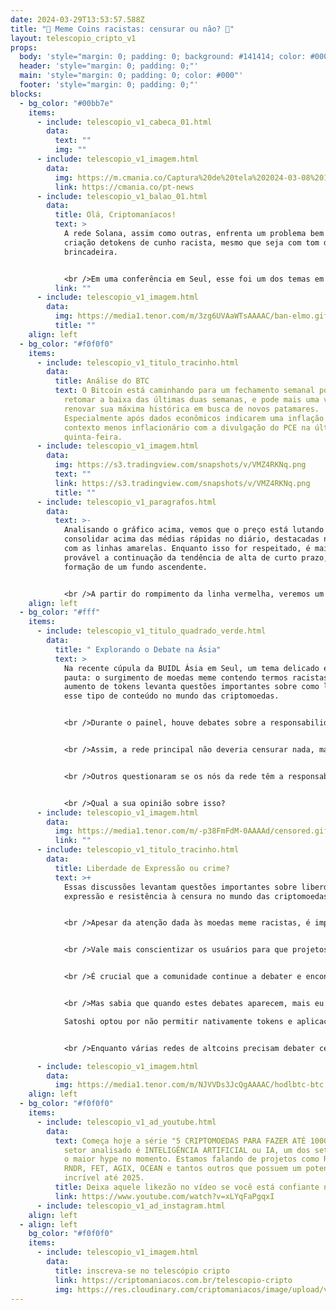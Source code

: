 ```yaml
---
date: 2024-03-29T13:53:57.588Z
title: "🚫 Meme Coins racistas: censurar ou não? 🙅"
layout: telescopio_cripto_v1
props:
  body: 'style="margin: 0; padding: 0; background: #141414; color: #000"'
  header: 'style="margin: 0; padding: 0;"'
  main: 'style="margin: 0; padding: 0; color: #000"'
  footer: 'style="margin: 0; padding: 0;"'
blocks:
  - bg_color: "#00bb7e"
    items:
      - include: telescopio_v1_cabeca_01.html
        data:
          text: ""
          img: ""
      - include: telescopio_v1_imagem.html
        data:
          img: https://m.cmania.co/Captura%20de%20tela%202024-03-08%20115713.png
          link: https://cmania.co/pt-news
      - include: telescopio_v1_balao_01.html
        data:
          title: Olá, Criptomaníacos!
          text: >
            A rede Solana, assim como outras, enfrenta um problema bem chato: a
            criação detokens de cunho racista, mesmo que seja com tom de
            brincadeira.


            <br />Em uma conferência em Seul, esse foi um dos temas em debate, e você vai saber mais nessa edição.
          link: ""
      - include: telescopio_v1_imagem.html
        data:
          img: https://media1.tenor.com/m/3zg6UVAaWTsAAAAC/ban-elmo.gif
          title: ""
    align: left
  - bg_color: "#f0f0f0"
    items:
      - include: telescopio_v1_titulo_tracinho.html
        data:
          title: Análise do BTC
          text: O Bitcoin está caminhando para um fechamento semanal positivo, após
            retomar a baixa das últimas duas semanas, e pode mais uma vez tentar
            renovar sua máxima histórica em busca de novos patamares.
            Especialmente após dados econômicos indicarem uma inflação em um
            contexto menos inflacionário com a divulgação do PCE na última
            quinta-feira.
      - include: telescopio_v1_imagem.html
        data:
          img: https://s3.tradingview.com/snapshots/v/VMZ4RKNq.png
          text: ""
          link: https://s3.tradingview.com/snapshots/v/VMZ4RKNq.png
          title: ""
      - include: telescopio_v1_paragrafos.html
        data:
          text: >-
            Analisando o gráfico acima, vemos que o preço está lutando para
            consolidar acima das médias rápidas no diário, destacadas no gráfico
            com as linhas amarelas. Enquanto isso for respeitado, é mais
            provável a continuação da tendência de alta de curto prazo, com a
            formação de um fundo ascendente. 


            <br />A partir do rompimento da linha vermelha, veremos um pivot de alta que será um gatilho para o preço renovar a máxima, podendo buscar os alvos destacados com as linhas verdes, que são projeções de Fibonacci levando em consideração a última retração ocorrida.
    align: left
  - bg_color: "#fff"
    items:
      - include: telescopio_v1_titulo_quadrado_verde.html
        data:
          title: " Explorando o Debate na Ásia"
          text: >
            Na recente cúpula da BUIDL Ásia em Seul, um tema delicado entrou em
            pauta: o surgimento de moedas meme contendo termos racistas. Esse
            aumento de tokens levanta questões importantes sobre como lidar com
            esse tipo de conteúdo no mundo das criptomoedas.


            <br />Durante o painel, houve debates sobre a responsabilidade das carteiras digitais e das exchanges descentralizadas em relação a esses tokens. Alguns argumentaram que as carteiras deveriam ter o direito de criar uma lista de bloqueio, semelhante aos filtros de spam em e-mails. 


            <br />Assim, a rede principal não deveria censurar nada, mas cada aplicação criada nela teria o direito de permitir ou não alguns tipos de conteúdos.


            <br />Outros questionaram se os nós da rede têm a responsabilidade de interromper a circulação dessas moedas, cortando o mal pela raiz, mas criando precedentes para censura na rede.


            <br />Qual a sua opinião sobre isso?
      - include: telescopio_v1_imagem.html
        data:
          img: https://media1.tenor.com/m/-p38FmFdM-0AAAAd/censored.gif
          link: ""
      - include: telescopio_v1_titulo_tracinho.html
        data:
          title: Liberdade de Expressão ou crime?
          text: >+
            Essas discussões levantam questões importantes sobre liberdade de
            expressão e resistência à censura no mundo das criptomoedas. 


            <br />Apesar da atenção dada às moedas meme racistas, é importante lembrar que elas representam apenas uma pequena parte do universo criptográfico como um todo.


            <br />Vale mais conscientizar os usuários para que projetos antiéticos caiam no esquecimento é preferível nem mesmo permitir que eles apareçam? Com certeza, é um tema que divide opiniões e possui mais de um ponto de vista coerente.


            <br />É crucial que a comunidade continue a debater e encontrar maneiras de lidar com questões delicadas como essa. 


            <br />Mas sabia que quando estes debates aparecem, mais eu amo o Bitcoin?

            Satoshi optou por não permitir nativamente tokens e aplicações na camada base da moeda: ao focar apenas em ser uma forma de dinheiro mais inteligente, ele não precisa se preocupar com esse tipo de polêmica.


            <br />Enquanto várias redes de altcoins precisam debater censura, o Bitcoin escolheu um modelo neutro, aberto e livre para todos, sem brechas para questionamentos. Lindo isso, né?

      - include: telescopio_v1_imagem.html
        data:
          img: https://media1.tenor.com/m/NJVVDs3JcQgAAAAC/hodlbtc-btc.gif
    align: left
  - bg_color: "#f0f0f0"
    items:
      - include: telescopio_v1_ad_youtube.html
        data:
          text: Começa hoje a série "5 CRIPTOMOEDAS PARA FAZER ATÉ 1000%" e o primeiro
            setor analisado é INTELIGÊNCIA ARTIFICIAL ou IA, um dos setores com
            o maior hype no momento. Estamos falando de projetos como Render
            RNDR, FET, AGIX, OCEAN e tantos outros que possuem um potencial
            incrível até 2025.
          title: Deixa aquele likezão no vídeo se você está confiante no BTC!
          link: https://www.youtube.com/watch?v=xLYqFaPgqxI
      - include: telescopio_v1_ad_instagram.html
    align: left
  - align: left
    bg_color: "#f0f0f0"
    items:
      - include: telescopio_v1_imagem.html
        data:
          title: inscreva-se no telescópio cripto
          link: https://criptomaniacos.com.br/telescopio-cripto
          img: https://res.cloudinary.com/criptomaniacos/image/upload/v1662133224/telescopio/inscreva-se-telescopio.png
---
```

